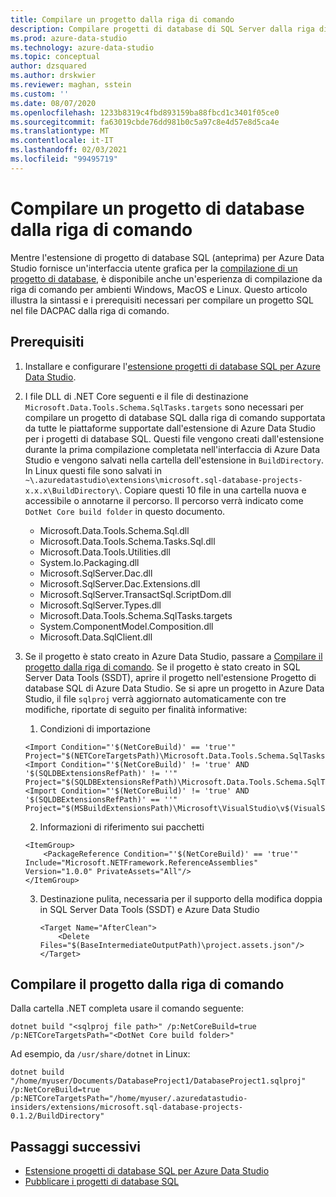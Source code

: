 ```yaml
---
title: Compilare un progetto dalla riga di comando
description: Compilare progetti di database di SQL Server dalla riga di comando
ms.prod: azure-data-studio
ms.technology: azure-data-studio
ms.topic: conceptual
author: dzsquared
ms.author: drskwier
ms.reviewer: maghan, sstein
ms.custom: ''
ms.date: 08/07/2020
ms.openlocfilehash: 1233b8319c4fbd893159ba88fbcd1c3401f05ce0
ms.sourcegitcommit: fa63019cbde76dd981b0c5a97c8e4d57e8d5ca4e
ms.translationtype: MT
ms.contentlocale: it-IT
ms.lasthandoff: 02/03/2021
ms.locfileid: "99495719"
---
```

# <a name="build-a-database-project-from-command-line"></a>Compilare un progetto di database dalla riga di comando

Mentre l'estensione di progetto di database SQL (anteprima) per Azure Data Studio fornisce un'interfaccia utente grafica per la [compilazione di un progetto di database](sql-database-project-extension-build.md), è disponibile anche un'esperienza di compilazione da riga di comando per ambienti Windows, MacOS e Linux. Questo articolo illustra la sintassi e i prerequisiti necessari per compilare un progetto SQL nel file DACPAC dalla riga di comando.

## <a name="prerequisites"></a>Prerequisiti

1. Installare e configurare l'[estensione progetti di database SQL per Azure Data Studio](sql-database-project-extension.md).

2. I file DLL di .NET Core seguenti e il file di destinazione `Microsoft.Data.Tools.Schema.SqlTasks.targets` sono necessari per compilare un progetto di database SQL dalla riga di comando supportata da tutte le piattaforme supportate dall'estensione di Azure Data Studio per i progetti di database SQL. Questi file vengono creati dall'estensione durante la prima compilazione completata nell'interfaccia di Azure Data Studio e vengono salvati nella cartella dell'estensione in `BuildDirectory`.  In Linux questi file sono salvati in `~\.azuredatastudio\extensions\microsoft.sql-database-projects-x.x.x\BuildDirectory\`.  Copiare questi 10 file in una cartella nuova e accessibile o annotarne il percorso.  Il percorso verrà indicato come `DotNet Core build folder` in questo documento.

    - Microsoft.Data.Tools.Schema.Sql.dll
    - Microsoft.Data.Tools.Schema.Tasks.Sql.dll
    - Microsoft.Data.Tools.Utilities.dll
    - System.Io.Packaging.dll
    - Microsoft.SqlServer.Dac.dll
    - Microsoft.SqlServer.Dac.Extensions.dll
    - Microsoft.SqlServer.TransactSql.ScriptDom.dll
    - Microsoft.SqlServer.Types.dll
    - Microsoft.Data.Tools.Schema.SqlTasks.targets
    - System.ComponentModel.Composition.dll
    - Microsoft.Data.SqlClient.dll

3. Se il progetto è stato creato in Azure Data Studio, passare a [Compilare il progetto dalla riga di comando](#build-the-project-from-the-command-line). Se il progetto è stato creato in SQL Server Data Tools (SSDT), aprire il progetto nell'estensione Progetto di database SQL di Azure Data Studio.  Se si apre un progetto in Azure Data Studio, il file `sqlproj` verrà aggiornato automaticamente con tre modifiche, riportate di seguito per finalità informative:

    1. Condizioni di importazione

    ```console
    <Import Condition="'$(NetCoreBuild)' == 'true'" Project="$(NETCoreTargetsPath)\Microsoft.Data.Tools.Schema.SqlTasks.targets"/> 
    <Import Condition="'$(NetCoreBuild)' != 'true' AND '$(SQLDBExtensionsRefPath)' != ''" Project="$(SQLDBExtensionsRefPath)\Microsoft.Data.Tools.Schema.SqlTasks.targets"/>
    <Import Condition="'$(NetCoreBuild)' != 'true' AND '$(SQLDBExtensionsRefPath)' == ''" Project="$(MSBuildExtensionsPath)\Microsoft\VisualStudio\v$(VisualStudioVersion)\SSDT\Microsoft.Data.Tools.Schema.SqlTasks.targets"/>
    ```

    2. Informazioni di riferimento sui pacchetti

    ```console
    <ItemGroup>
        <PackageReference Condition="'$(NetCoreBuild)' == 'true'" Include="Microsoft.NETFramework.ReferenceAssemblies" Version="1.0.0" PrivateAssets="All"/>
    </ItemGroup>
    ```

    3. Destinazione pulita, necessaria per il supporto della modifica doppia in SQL Server Data Tools (SSDT) e Azure Data Studio

        ```console
        <Target Name="AfterClean">
            <Delete Files="$(BaseIntermediateOutputPath)\project.assets.json"/>
        </Target>
        ```

## <a name="build-the-project-from-the-command-line"></a>Compilare il progetto dalla riga di comando

Dalla cartella .NET completa usare il comando seguente:

```console
dotnet build "<sqlproj file path>" /p:NetCoreBuild=true /p:NETCoreTargetsPath="<DotNet Core build folder>"
```

Ad esempio, da `/usr/share/dotnet` in Linux:

```console
dotnet build "/home/myuser/Documents/DatabaseProject1/DatabaseProject1.sqlproj" /p:NetCoreBuild=true /p:NETCoreTargetsPath="/home/myuser/.azuredatastudio-insiders/extensions/microsoft.sql-database-projects-0.1.2/BuildDirectory"  
```

## <a name="next-steps"></a>Passaggi successivi

- [Estensione progetti di database SQL per Azure Data Studio](sql-database-project-extension.md)
- [Pubblicare i progetti di database SQL](sql-database-project-extension-build.md#publish-a-database-project)
